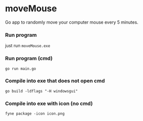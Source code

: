 # moveMouse

Go app to randomly move your computer mouse every 5 minutes.



### Run program

just run `moveMouse.exe`

### Run program (cmd)

```go run main.go```

### Compile into exe that does not open cmd

```go build -ldflags "-H windowsgui"```

### Compile into exe with icon (no cmd)

```fyne package -icon icon.png```